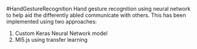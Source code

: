 #HandGestureRecognition
Hand gesture recognition using neural network to help aid the differently abled communicate with others.
This has been implemented using two approaches:
1. Custom Keras Neural Network model
2. Ml5.js using transfer learning 
